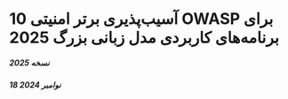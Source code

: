 # 10 آسیب‌پذیری برتر امنیتی OWASP برای برنامه‌های کاربردی مدل‌ زبانی بزرگ 2025

##### نسخه 2025

##### 18 نوامبر 2024
